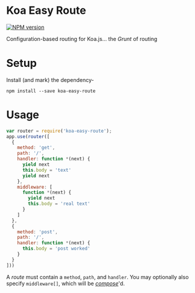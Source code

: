 
# Koa Easy Route

[![NPM version](http://img.shields.io/npm/v/koa-easy-route.svg)](https://www.npmjs.com/package/koa-easy-route)

Configuration-based routing for Koa.js... the _Grunt_ of routing

# Setup

Install (and mark) the dependency-

`npm install --save koa-easy-route`

# Usage

```js
var router = require('koa-easy-route');
app.use(router([
  {
    method: 'get',
    path: '/',
    handler: function *(next) {
      yield next
      this.body = 'text'
      yield next
    },
    middleware: [
      function *(next) {
        yield next
        this.body = 'real text'
      }
    ]
  },
  {
    method: 'post',
    path: '/',
    handler: function *(next) {
      this.body = 'post worked'
    }
  }
]))
```

A _route_ must contain a `method`, `path`, and `handler`. You may
optionally also specify `middleware[]`, which will be _[compose]_'d.

[compose]: https://github.com/koajs/compose
[Grunt]: http://gruntjs.com/
